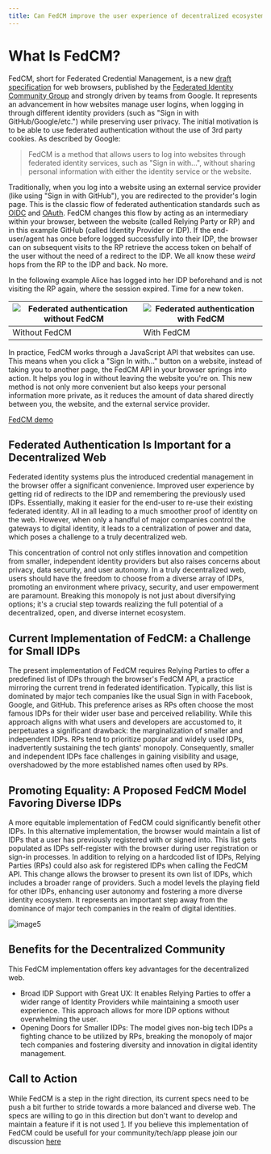 ```yaml
---
title: Can FedCM improve the user experience of decentralized ecosystem ?
---
```


# What Is FedCM?


FedCM, short for Federated Credential Management, is a new [draft specification](https://fedidcg.github.io/FedCM/) for web browsers, published by the [Federated Identity Community Group](https://www.w3.org/community/fed-id/) and strongly driven by teams from Google. It represents an advancement in how websites manage user logins, when logging in through different identity providers (such as "Sign in with GitHub/Google/etc.") while preserving user privacy. The initial motivation is to be able to use federated authentication without the use of 3rd party cookies. As described by Google:

>FedCM is a method that allows users to log into websites through federated identity services, such as "Sign in with...", without sharing personal information with either the identity service or the website.


Traditionally, when you log into a website using an external service provider (like using "Sign in with GitHub"), you are redirected to the provider's login page. This is the classic flow of federated authentication standards such as [OIDC](https://auth0.com/docs/authenticate/protocols/openid-connect-protocol) and [OAuth](https://oauth.net/2/). FedCM changes this flow by acting as an intermediary within your browser, between the website (called Relying Party or RP) and in this example GitHub (called Identity Provider or IDP). If the end-user/agent has once before logged successfully into their IDP, the browser can on subsequent visits to the RP retrieve the access token on behalf of the user without the need of a redirect to the IDP. We all know these *weird* hops from the RP to the IDP and back. No more.

In the following example Alice has logged into her IDP beforehand and is not visiting the RP again, where the session expired. Time for a new token.

| ![Federated authentication without FedCM](https://raw.githubusercontent.com/thhck/assets/main/without_fedcm.drawio.svg) | ![Federated authentication with FedCM](https://raw.githubusercontent.com/thhck/assets/main/with_fedcm.drawio.svg)
| -- | --
| Without FedCM | With FedCM |


In practice, FedCM works through a JavaScript API that websites can use. This means when you click a "Sign In with..." button on a website, instead of taking you to another page, the FedCM API in your browser springs into action. It helps you log in without leaving the website you're on. This new method is not only more convenient but also keeps your personal information more private, as it reduces the amount of data shared directly between you, the website, and the external service provider.


[FedCM demo](https://storage.googleapis.com/web-dev-uploads/video/vgdbNJBYHma2o62ZqYmcnkq3j0o1/TJLjWp1nVLlDMMCK2ugQ.mov)

## Federated Authentication Is Important for a Decentralized Web

Federated identity systems plus the introduced credential management in the browser offer a significant convenience. Improved user experience by getting rid of redirects to the IDP and remembering the previously used IDPs. Essentially, making it easier for the end-user to re-use their existing federated identity. All in all leading to a much smoother proof of identity on the web. However, when only a handful of major companies control the gateways to digital identity, it leads to a centralization of power and data, which poses a challenge to a truly decentralized web. 

<!-- [](https://upload.wikimedia.org/wikipedia/commons/8/8a/Screenshot_of_Ajapaik_rephoto_app_login_view.jpg) -->

This concentration of control not only stifles innovation and competition from smaller, independent identity providers but also raises concerns about privacy, data security, and user autonomy. In a truly decentralized web, users should have the freedom to choose from a diverse array of IDPs, promoting an environment where privacy, security, and user empowerment are paramount. Breaking this monopoly is not just about diversifying options; it's a crucial step towards realizing the full potential of a decentralized, open, and diverse internet ecosystem.


## Current Implementation of FedCM: a Challenge for Small IDPs

The present implementation of FedCM requires Relying Parties to offer a predefined list of IDPs through the browser's FedCM API, a practice mirroring the current trend in federated identification. Typically, this list is dominated by major tech companies like the usual Sign in with Facebook, Google, and GitHub. This preference arises as RPs often choose the most famous IDPs for their wider user base and perceived reliability. While this approach aligns with what users and developers are accustomed to, it perpetuates a significant drawback: the marginalization of smaller and independent IDPs. RPs tend to prioritize popular and widely used IDPs, inadvertently sustaining the tech giants' monopoly. Consequently, smaller and independent IDPs face challenges in gaining visibility and usage, overshadowed by the more established names often used by RPs.



## Promoting Equality: A Proposed FedCM Model Favoring Diverse IDPs

A more equitable implementation of FedCM could significantly benefit other IDPs. In this alternative implementation, the browser would maintain a list of IDPs that a user has previously registered with or signed into. This list gets populated as IDPs self-register with the browser during user registration or sign-in processes. In addition to relying on a hardcoded list of IDPs, Relying Parties (RPs) could also ask for registered IDPs when calling the FedCM API. This change allows the browser to present its own list of IDPs, which includes a broader range of providers. Such a model levels the playing field for other IDPs, enhancing user autonomy and fostering a more diverse identity ecosystem. It represents an important step away from the dominance of major tech companies in the realm of digital identities.

![image5](https://hackmd.io/_uploads/SJnEeXWjp.jpg)

## Benefits for the Decentralized Community

This FedCM implementation offers key advantages for the decentralized web.

 - Broad IDP Support with Great UX: It enables Relying Parties  to offer a wider range of Identity Providers while maintaining a smooth user experience. This approach allows for more IDP options without overwhelming the user.
 - Opening Doors for Smaller IDPs: The model gives non-big tech IDPs a fighting chance to be utilized by RPs, breaking the monopoly of major tech companies and fostering diversity and innovation in digital identity management.


## Call to Action

While FedCM is a step in the right direction, its current specs need to be push a bit further to stride towards a more balanced and diverse web. The specs are willing to go in this direction but don't want to develop and maintain a feature if it is not used [1](https://github.com/fedidcg/FedCM/issues/240#issuecomment-1783887988). If you believe this implementation of FedCM could be usefull for your community/tech/app please join our discussion [here](https://github.com/fedidcg/FedCM/issues/240)
